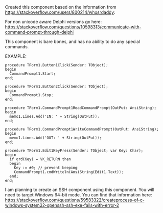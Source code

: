   Created this component based on the information from
  https://stackoverflow.com/users/800214/whosrdaddy:

  For non unicode aware Delphi versions go here:
  https://stackoverflow.com/questions/10598313/communicate-with-command-prompt-through-delphi

This component is bare bones, and has no ability to do any special commands.

EXAMPLE:
```
procedure TForm1.Button1Click(Sender: TObject);
begin
  CommandPrompt1.Start;
end;

procedure TForm1.Button2Click(Sender: TObject);
begin
  CommandPrompt1.Stop;
end;

procedure TForm1.CommandPrompt1ReadCommandPrompt(OutPut: AnsiString);
begin
  memo1.Lines.Add('IN: ' + String(OutPut));
end;

procedure TForm1.CommandPrompt1WriteCommandPrompt(OutPut: AnsiString);
begin
  memo1.Lines.Add('OUT: ' + String(OutPut));
end;

procedure TForm1.Edit1KeyPress(Sender: TObject; var Key: Char);
begin
  if ord(Key) = VK_RETURN then
  begin
    Key := #0; // prevent beeping
    CommandPrompt1.cmdWriteln(AnsiString(Edit1.Text));
  end;
end;
```

I am planning to create an SSH component using this component.  You will need to target Windows 64-bit mode.  You can find that information here: https://stackoverflow.com/questions/59583322/createprocess-of-c-windows-system32-openssh-ssh-exe-fails-with-error-2
